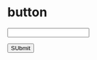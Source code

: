# button
<!DOCTYPE html>
<html>
<body>

<ul id="myList">

</ul>

<input type="text" id="myText" value="">

<button onclick="myFunction()">SUbmit</button>

<script>
function myFunction() {
var element = document.createElement("li");
var textnode = document.createTextNode(myText.value);
element.appendChild(textnode);

var list = document.getElementById("myList");
list.insertBefore(element, list.childNodes[0]);
}
</script>

</body>
</html>
